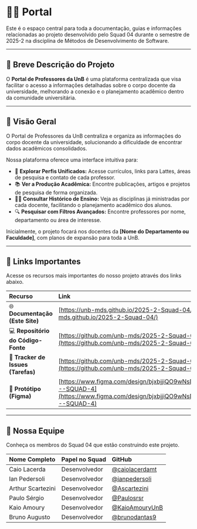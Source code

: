 # 👨‍🎓 Portal 

Este é o espaço central para toda a documentação, guias e informações relacionadas ao projeto desenvolvido pelo Squad 04 durante o semestre de 2025-2 na disciplina de Métodos de Desenvolvimento de Software.

---

## 🚀 Breve Descrição do Projeto

O **Portal de Professores da UnB** é uma plataforma centralizada que visa facilitar o acesso a informações detalhadas sobre o corpo docente da universidade, melhorando a conexão e o planejamento acadêmico dentro da comunidade universitária.

---

## 📌 Visão Geral
O Portal de Professores da UnB centraliza e organiza as informações do corpo docente da universidade, solucionando a dificuldade de encontrar dados acadêmicos consolidados.

Nossa plataforma oferece uma interface intuitiva para:

* 👤 **Explorar Perfis Unificados:** Acesse currículos, links para Lattes, áreas de pesquisa e contato de cada professor.
* 📚 **Ver a Produção Acadêmica:** Encontre publicações, artigos e projetos de pesquisa de forma organizada.
* 👨‍🏫 **Consultar Histórico de Ensino:** Veja as disciplinas já ministradas por cada docente, facilitando o planejamento acadêmico dos alunos.
* 🔍 **Pesquisar com Filtros Avançados:** Encontre professores por nome, departamento ou área de interesse.

Inicialmente, o projeto focará nos docentes da **[Nome do Departamento ou Faculdade]**, com planos de expansão para toda a UnB.

---

## 🔗 Links Importantes

Acesse os recursos mais importantes do nosso projeto através dos links abaixo.

| Recurso | Link |
| :--- | :--- |
| 🌐 **Documentação (Este Site)** | [https://unb-mds.github.io/2025-2-Squad-04/](https://unb-mds.github.io/2025-2-Squad-04/) |
| 💻 **Repositório do Código-Fonte** | [https://github.com/unb-mds/2025-2-Squad-04](https://github.com/unb-mds/2025-2-Squad-04) |
| 🐞 **Tracker de Issues (Tarefas)** | [https://github.com/unb-mds/2025-2-Squad-04/issues](https://github.com/unb-mds/2025-2-Squad-04/issues) |
| 🎨 **Protótipo (Figma)** | [https://www.figma.com/design/bjxbjjiQO9wNsDTUrOxa95/MDS---SQUAD-4](https://www.figma.com/design/bjxbjjiQO9wNsDTUrOxa95/MDS---SQUAD-4) |

---

## 👥 Nossa Equipe

Conheça os membros do Squad 04 que estão construindo este projeto.

| Nome Completo | Papel no Squad | GitHub |
| :--- | :--- | :--- |
| Caio Lacerda | Desenvolvedor | [@caiolacerdamt](https://github.com/caiolacerdamt) |
| Ian Pedersoli | Desenvolvedor | [@ianpedersoli](https://github.com/ianpedersoli) |
| Arthur Scartezini | Desenvolvedor | [@Ascartezini](https://github.com/Ascartezini) |
| Paulo Sérgio | Desenvolvedor | [@Paulosrsr](https://github.com/Paulosrsr) |
| Kaio Amoury | Desenvolvedor | [@KaioAmouryUnB](https://github.com/KaioAmouryUnB) |
| Bruno Augusto | Desenvolvedor | [@brunodantas9](https://github.com/brunodantas9) |